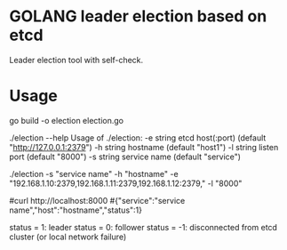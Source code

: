 # GOLANG leader election based on etcd
Leader election tool with self-check.

# Usage
go build -o election election.go

./election --help
Usage of ./election:
  -e string
        etcd host(:port) (default "http://127.0.0.1:2379")
  -h string
        hostname (default "host1")
  -l string
        listen port (default "8000")
  -s string
        service name (default "service")

./election -s "service name" -h "hostname" -e "192.168.1.10:2379,192.168.1.11:2379,192.168.1.12:2379," -l "8000"

#curl http://localhost:8000
#{"service":"service name","host":"hostname","status":1}

status = 1: leader
status = 0: follower
status = -1: disconnected from etcd cluster (or local network failure)
